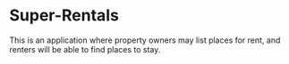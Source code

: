 # Super-Rentals
 This is an application where property owners may list places for rent, and renters will be able to find places to stay.
